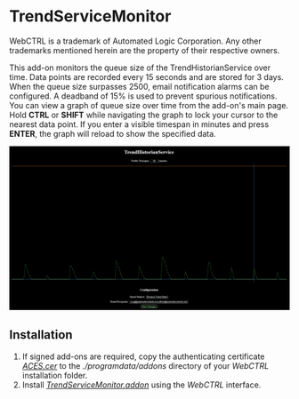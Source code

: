# TrendServiceMonitor

WebCTRL is a trademark of Automated Logic Corporation. Any other trademarks mentioned herein are the property of their respective owners.

This add-on monitors the queue size of the TrendHistorianService over time. Data points are recorded every 15 seconds and are stored for 3 days. When the queue size surpasses 2500, email notification alarms can be configured. A deadband of 15% is used to prevent spurious notifications. You can view a graph of queue size over time from the add-on's main page. Hold **CTRL** or **SHIFT** while navigating the graph to lock your cursor to the nearest data point. If you enter a visible timespan in minutes and press **ENTER**, the graph will reload to show the specified data.

![](./images/main_page.png)

## Installation

1. If signed add-ons are required, copy the authenticating certificate [*ACES.cer*](https://github.com/automatic-controls/addon-dev-script/blob/main/ACES.cer?raw=true) to the *./programdata/addons* directory of your *WebCTRL* installation folder.
2. Install [*TrendServiceMonitor.addon*](https://github.com/automatic-controls/trend-service-monitor/releases/latest/download/TrendServiceMonitor.addon) using the *WebCTRL* interface.
